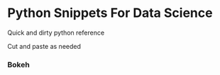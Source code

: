 # Python Snippets For Data Science
Quick and dirty python reference

Cut and paste as needed


### Bokeh
```python

```
